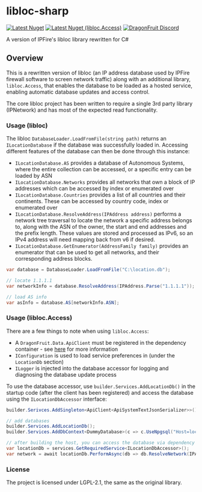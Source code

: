 # libloc-sharp
[![Latest Nuget](https://img.shields.io/nuget/v/libloc?label=libloc&logo=nuget)](https://nuget.org/packages/libloc)
[![Latest Nuget (libloc.Access)](https://img.shields.io/nuget/v/libloc.Access?label=libloc.Access&logo=nuget)](https://nuget.org/packages/libloc.Access)
[![DragonFruit Discord](https://img.shields.io/discord/482528405292843018?label=Discord)](https://discord.gg/VA26u5Z)

A version of IPFire's libloc library rewritten for C#

## Overview
This is a rewritten version of libloc (an IP address database used by IPFire firewall software to screen network traffic)
along with an additional library, `libloc.Access`, that enables the database to be loaded as a hosted service, enabling automatic database updates and access control.

The core libloc project has been written to require a single 3rd party library (IPNetwork) and has most of the expected read functionality.

### Usage (libloc)
The libloc `DatabaseLoader.LoadFromFile(string path)` returns an `ILocationDatabase` if the database was successfully loaded in. Accessing different features of the database can then be done through this instance:

- `ILocationDatabase.AS` provides a database of Autonomous Systems, where the entire collection can be accessed, or a specific entry can be loaded by ASN
- `ILocationDatabase.Networks` provides all networks that own a block of IP addresses which can be accessed by index or enumerated over
- `ILocationDatabase.Countries` provides a list of all countries and their continents. These can be accessed by country code, index or enumerated over
- `ILocationDatabase.ResolveAddress(IPAddress address)` performs a network tree traversal to locate the network a specific address belongs to, along with the ASN of the owner, the start and end addresses and the prefix length.
These values are stored and processed as IPv6, so an IPv4 address will need mapping back from v6 if desired.
- `ILocationDatabase.GetEnumerator(AddressFamily family)` provides an enumerator that can be used to get all networks, and their corresponding address blocks.

```csharp
var database = DatabaseLoader.LoadFromFile("C:\location.db");

// locate 1.1.1.1
var networkInfo = database.ResolveAddress(IPAddress.Parse("1.1.1.1"));

// load AS info
var asInfo = database.AS[networkInfo.ASN];
```

### Usage (libloc.Access)

There are a few things to note when using `libloc.Access`:

- A `DragonFruit.Data.ApiClient` must be registered in the dependency container - see [here](https://github.com/dragonfruitnetwork/dragonfruit-common/wiki/%5BApiClient%5D-Getting-Started) for more information
- `IConfiguration` is used to load service preferences in (under the `LocationDb` section)
- `ILogger` is injected into the database accessor for logging and diagnosing the database update process

To use the database accessor, use `builder.Services.AddLocationDb()` in the startup code (after the client has been registered) and access the database using the `ILocationDbAccessor` interface:

```csharp
builder.Serivces.AddSingleton<ApiClient<ApiSystemTextJsonSerializer>>();

// add databases
builder.Services.AddLocationDb();
builder.Services.AddDbContext<DummyDatabase>(c => c.UseNpgsql("Host=localhost"));

// after building the host, you can access the database via dependency injection
var locationDb = services.GetRequiredService<ILocationDbAccessor>();
var network = await locationDb.PerformAsync(db => db.ResolveNetwork(IPAddress.Parse("1.1.1.1")));
```

### License
The project is licensed under LGPL-2.1, the same as the original library.
